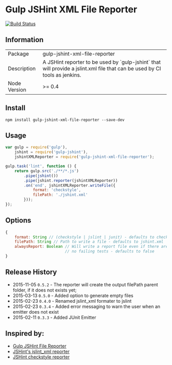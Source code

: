Gulp JSHint XML File Reporter
=============================
[![Build Status](https://travis-ci.org/lourenzo/gulp-jshint-xml-file-reporter.svg)](https://travis-ci.org/lourenzo/gulp-jshint-xml-file-reporter)

Information
-----------

<table>
    <tr>
        <td>Package</td>
        <td>gulp-jshint-xml-file-reporter</td>
    </tr>
    <tr>
        <td>Description</td>
        <td>
            A JSHint reporter to be used by `gulp-jshint` that will provide a jslint.xml file that can be used by CI tools as jenkins.
        </td>
    </tr>
    <tr>
        <td>Node Version</td>
        <td>>= 0.4</td>
    </tr>
</table>

Install
-------

`npm install gulp-jshint-xml-file-reporter --save-dev`


Usage
-----

```javascript
var gulp = require('gulp'),
    jshint = require('gulp-jshint'),
    jshintXMLReporter = require('gulp-jshint-xml-file-reporter');

gulp.task('lint', function () {
    return gulp.src('./**/*.js')
        .pipe(jshint())
        .pipe(jshint.reporter(jshintXMLReporter))
        .on('end', jshintXMLReporter.writeFile({
            format: 'checkstyle',
            filePath: './jshint.xml'
        }));
});
```

Options
-------

```javascript
{
    format: String // (checkstyle | jslint | junit) - defaults to checkstyle
    filePath: String // Path to write a file - defaults to jshint.xml
    alwaysReport: Boolean // Will write a report file even if there are
                          // no failing tests - defaults to false
}
```

Release History
---------------
- 2015-11-05    `0.5.2` - The reporter will create the output filePath parent folder, if it does not exists yet;
- 2015-03-13    `0.5.0` - Added option to generate empty files
- 2015-02-23    `0.4.0` - Renamed jslint_xml formater to jslint
- 2015-02-23    `0.3.4` - Added error messaging to warn the user when an emitter does not exist
- 2015-02-11    `0.3.3` - Added JUnit Emitter


Inspired by:
------------

* [Gulp JSHint File Reporter](https://github.com/spenceralger/gulp-jshint-file-reporter)
* [JSHint's jslint_xml reporter](https://github.com/jshint/jshint/blob/master/src/reporters/jslint_xml.js)
* [JSHint checkstyle reporter](https://github.com/mila-labs/jshint-checkstyle-file-reporter)

